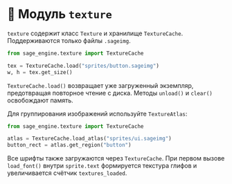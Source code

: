 # 📘 Модуль `texture`

`texture` содержит класс `Texture` и хранилище `TextureCache`. Поддерживаются только файлы `.sageimg`.

```python
from sage_engine.texture import TextureCache

tex = TextureCache.load("sprites/button.sageimg")
w, h = tex.get_size()
```

`TextureCache.load()` возвращает уже загруженный экземпляр, предотвращая повторное чтение с диска. Методы `unload()` и `clear()` освобождают память.

Для группирования изображений используйте `TextureAtlas`:

```python
from sage_engine.texture import TextureCache

atlas = TextureCache.load_atlas("sprites/ui.sageimg")
button_rect = atlas.get_region("button")
```

Все шрифты также загружаются через `TextureCache`. При первом вызове
`load_font()` внутри `sprite.text` формируется текстура глифов и
увеличивается счётчик `textures_loaded`.

